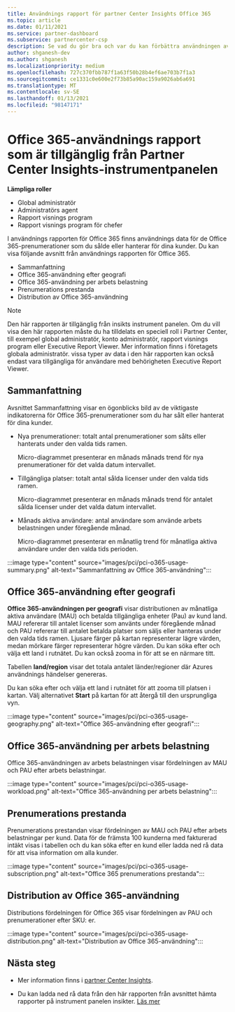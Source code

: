 ```yaml
---
title: Användnings rapport för partner Center Insights Office 365
ms.topic: article
ms.date: 01/11/2021
ms.service: partner-dashboard
ms.subservice: partnercenter-csp
description: Se vad du gör bra och var du kan förbättra användningen av Office 365-prenumerationer som du säljer eller hanterar för dina kunder.
author: shganesh-dev
ms.author: shganesh
ms.localizationpriority: medium
ms.openlocfilehash: 727c370fbb787f1a63f50b28b4ef6ae703b7f1a3
ms.sourcegitcommit: ce1331c0e600e2f73b85a90ac159a9026ab6a691
ms.translationtype: MT
ms.contentlocale: sv-SE
ms.lasthandoff: 01/13/2021
ms.locfileid: "98147171"
---
```

# <a name="office-365-usage-report-available-from-the-partner-center-insights-dashboard"></a>Office 365-användnings rapport som är tillgänglig från Partner Center Insights-instrumentpanelen

**Lämpliga roller**
- Global administratör
- Administratörs agent
- Rapport visnings program
- Rapport visnings program för chefer

I användnings rapporten för Office 365 finns användnings data för de Office 365-prenumerationer som du sålde eller hanterar för dina kunder. Du kan visa följande avsnitt från användnings rapporten för Office 365.

- Sammanfattning
- Office 365-användning efter geografi
- Office 365-användning per arbets belastning
- Prenumerations prestanda
- Distribution av Office 365-användning

 > [!NOTE]
 > Den här rapporten är tillgänglig från insikts instrument panelen. Om du vill visa den här rapporten måste du ha tilldelats en speciell roll i Partner Center, till exempel global administratör, konto administratör, rapport visnings program eller Executive Report Viewer. Mer information finns i företagets globala administratör. vissa typer av data i den här rapporten kan också endast vara tillgängliga för användare med behörigheten Executive Report Viewer.

## <a name="summary"></a>Sammanfattning

Avsnittet Sammanfattning visar en ögonblicks bild av de viktigaste indikatorerna för Office 365-prenumerationer som du har sålt eller hanterat för dina kunder.  

- Nya prenumerationer: totalt antal prenumerationer som sålts eller hanterats under den valda tids ramen.

   Micro-diagrammet presenterar en månads månads trend för nya prenumerationer för det valda datum intervallet.

- Tillgängliga platser: totalt antal sålda licenser under den valda tids ramen.

   Micro-diagrammet presenterar en månads månads trend för antalet sålda licenser under det valda datum intervallet.

- Månads aktiva användare: antal användare som använde arbets belastningen under föregående månad. 

   Micro-diagrammet presenterar en månatlig trend för månatliga aktiva användare under den valda tids perioden.

:::image type="content" source="images/pci/pci-o365-usage-summary.png" alt-text="Sammanfattning av Office 365-användning":::

## <a name="office-365-usage-by-geography"></a>Office 365-användning efter geografi

**Office 365-användningen per geografi** visar distributionen av månatliga aktiva användare (MAU) och betalda tillgängliga enheter (Pau) av kund land. MAU refererar till antalet licenser som använts under föregående månad och PAU refererar till antalet betalda platser som säljs eller hanteras under den valda tids ramen. Ljusare färger på kartan representerar lägre värden, medan mörkare färger representerar högre värden. Du kan söka efter och välja ett land i rutnätet. Du kan också zooma in för att se en närmare titt.

Tabellen **land/region** visar det totala antalet länder/regioner där Azures användnings händelser genereras.

Du kan söka efter och välja ett land i rutnätet för att zooma till platsen i kartan. Välj alternativet **Start** på kartan för att återgå till den ursprungliga vyn.


:::image type="content" source="images/pci/pci-o365-usage-geography.png" alt-text="Office 365-användning efter geografi":::

## <a name="office-365-usage-by-workload"></a>Office 365-användning per arbets belastning

Office 365-användningen av arbets belastningen visar fördelningen av MAU och PAU efter arbets belastningar.

:::image type="content" source="images/pci/pci-o365-usage-workload.png" alt-text="Office 365-användning per arbets belastning":::

## <a name="subscriptions-performance"></a>Prenumerations prestanda

Prenumerations prestandan visar fördelningen av MAU och PAU efter arbets belastningar per kund. Data för de främsta 100 kunderna med fakturerad intäkt visas i tabellen och du kan söka efter en kund eller ladda ned rå data för att visa information om alla kunder.

:::image type="content" source="images/pci/pci-o365-usage-subscription.png" alt-text="Office 365 prenumerations prestanda":::

## <a name="office-365-usage-distribution"></a>Distribution av Office 365-användning

Distributions fördelningen för Office 365 visar fördelningen av PAU och prenumerationer efter SKU: er.

:::image type="content" source="images/pci/pci-o365-usage-distribution.png" alt-text="Distribution av Office 365-användning":::

## <a name="next-steps"></a>Nästa steg

- Mer information finns i [partner Center Insights](partner-center-insights.md).

- Du kan ladda ned rå data från den här rapporten från avsnittet hämta rapporter på instrument panelen insikter. [Läs mer](pci-download-reports.md) 
